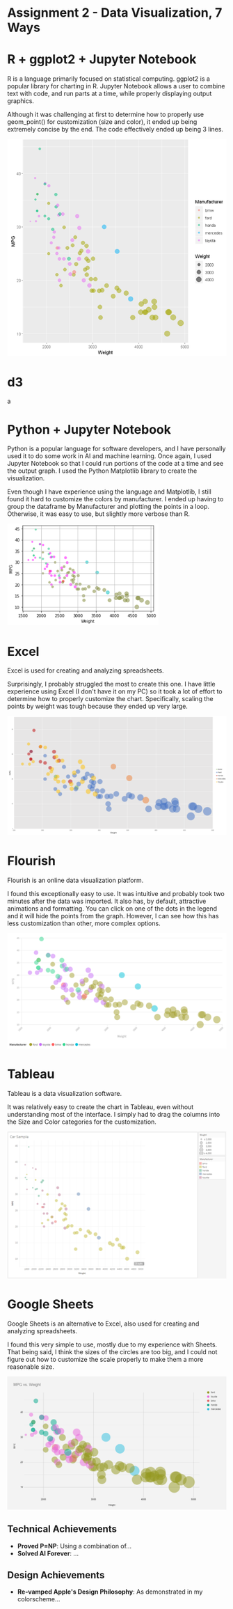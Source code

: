 Assignment 2 - Data Visualization, 7 Ways  
===

# R + ggplot2 + Jupyter Notebook

R is a language primarily focused on statistical computing. ggplot2 is a popular library for charting in R. Jupyter Notebook allows a user to combine text with code, and run parts at a time, while properly displaying output graphics.

Although it was challenging at first to determine how to properly use geom_point() for customization (size and color), it ended up being extremely concise by the end. The code effectively ended up being 3 lines.

![ggplot2](/r-ggplot/r%20ggplot%20graph.PNG)

# d3

a

# Python + Jupyter Notebook

Python is a popular language for software developers, and I have personally used it to do some work in AI and machine learning. Once again, I used Jupyter Notebook so that I could run portions of the code at a time and see the output graph. I used the Python Matplotlib library to create the visualization.

Even though I have experience using the language and Matplotlib, I still found it hard to customize the colors by manufacturer. I ended up having to group the dataframe by Manufacturer and plotting the points in a loop. Otherwise, it was easy to use, but slightly more verbose than R.

![python](/python/python%20graph.PNG)

# Excel

Excel is used for creating and analyzing spreadsheets. 

Surprisingly, I probably struggled the most to create this one. I have little experience using Excel (I don't have it on my PC) so it took a lot of effort to determine how to properly customize the chart. Specifically, scaling the points by weight was tough because they ended up very large.

![excel](/excel/graph.PNG)

# Flourish

Flourish is an online data visualization platform.

I found this exceptionally easy to use. It was intuitive and probably took two minutes after the data was imported. It also has, by default, attractive animations and formatting. You can click on one of the dots in the legend and it will hide the points from the graph. However, I can see how this has less customization than other, more complex options.

![flourish](/flourish/Flourish%20Graph.png)

# Tableau

Tableau is a data visualization software.

It was relatively easy to create the chart in Tableau, even without understanding most of the interface. I simply had to drag the columns into the Size and Color categories for the customization.

![tableau](/tableau/tableau%20graph.PNG)

# Google Sheets

Google Sheets is an alternative to Excel, also used for creating and analyzing spreadsheets.

I found this very simple to use, mostly due to my experience with Sheets. That being said, I think the sizes of the circles are too big, and I could not figure out how to customize the scale properly to make them a more reasonable size.

![sheets](/google%20sheets/graph.PNG)

## Technical Achievements
- **Proved P=NP**: Using a combination of...
- **Solved AI Forever**: ...

## Design Achievements
- **Re-vamped Apple's Design Philosophy**: As demonstrated in my colorscheme...

